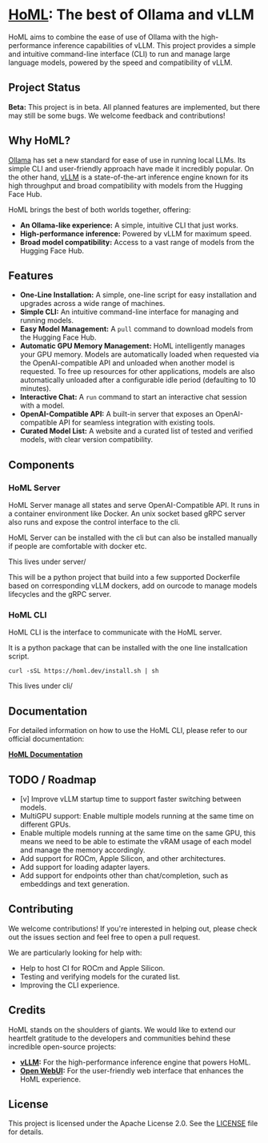 # [HoML](https://homl.dev): The best of Ollama and vLLM

HoML aims to combine the ease of use of Ollama with the high-performance inference capabilities of vLLM. This project provides a simple and intuitive command-line interface (CLI) to run and manage large language models, powered by the speed and compatibility of vLLM.

## Project Status

**Beta:** This project is in beta. All planned features are implemented, but there may still be some bugs. We welcome feedback and contributions!

## Why HoML?

[Ollama](https://ollama.ai/) has set a new standard for ease of use in running local LLMs. Its simple CLI and user-friendly approach have made it incredibly popular. On the other hand, [vLLM](https://github.com/vllm-project/vllm) is a state-of-the-art inference engine known for its high throughput and broad compatibility with models from the Hugging Face Hub.

HoML brings the best of both worlds together, offering:

*   **An Ollama-like experience:** A simple, intuitive CLI that just works.
*   **High-performance inference:** Powered by vLLM for maximum speed.
*   **Broad model compatibility:** Access to a vast range of models from the Hugging Face Hub.

## Features

*   **One-Line Installation:** A simple, one-line script for easy installation and upgrades across a wide range of machines.
*   **Simple CLI:** An intuitive command-line interface for managing and running models.
*   **Easy Model Management:** A `pull` command to download models from the Hugging Face Hub.
*   **Automatic GPU Memory Management:** HoML intelligently manages your GPU memory. Models are automatically loaded when requested via the OpenAI-compatible API and unloaded when another model is requested. To free up resources for other applications, models are also automatically unloaded after a configurable idle period (defaulting to 10 minutes).
*   **Interactive Chat:** A `run` command to start an interactive chat session with a model.
*   **OpenAI-Compatible API:** A built-in server that exposes an OpenAI-compatible API for seamless integration with existing tools.
*   **Curated Model List:** A website and a curated list of tested and verified models, with clear version compatibility.

## Components

### HoML Server
HoML Server manage all states and serve OpenAI-Compatible API. It runs in a container environment like Docker. An unix socket based gRPC server also runs and expose the control interface to the cli.

HoML Server can be installed with the cli but can also be installed manually if people are comfortable with docker etc.

This lives under server/

This will be a python project that build into a few supported Dockerfile based on corresponding vLLM dockers, add on ourcode to manage models lifecycles and the gRPC server.

### HoML CLI
HoML CLI is the interface to communicate with the HoML server.

It is a python package that can be installed with the one line installcation script.

`curl -sSL https://homl.dev/install.sh | sh`

This lives under cli/

## Documentation

For detailed information on how to use the HoML CLI, please refer to our official documentation:

[**HoML Documentation**](https://homl.dev/docs/cli.html)

## TODO / Roadmap
*  [v] Improve vLLM startup time to support faster switching between models.
*   MultiGPU support: Enable multiple models running at the same time on different GPUs.
*   Enable multiple models running at the same time on the same GPU, this means we need to be able to estimate the vRAM usage of each model and manage the memory accordingly.
*   Add support for ROCm, Apple Silicon, and other architectures.
*   Add support for loading adapter layers.
*   Add support for endpoints other than chat/completion, such as embeddings and text generation.

## Contributing

We welcome contributions! If you're interested in helping out, please check out the issues section and feel free to open a pull request.

We are particularly looking for help with:
*   Help to host CI for ROCm and Apple Silicon.
*   Testing and verifying models for the curated list.
*   Improving the CLI experience.

## Credits

HoML stands on the shoulders of giants. We would like to extend our heartfelt gratitude to the developers and communities behind these incredible open-source projects:

*   **[vLLM](https://github.com/vllm-project/vllm):** For the high-performance inference engine that powers HoML.
*   **[Open WebUI](https://github.com/open-webui/open-webui):** For the user-friendly web interface that enhances the HoML experience.

## License

This project is licensed under the Apache License 2.0. See the [LICENSE](LICENSE) file for details.
